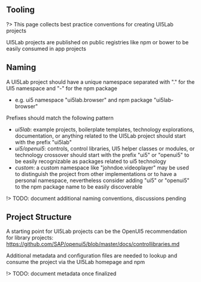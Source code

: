 ## Tooling

?> This page collects best practice conventions for creating UI5Lab projects

UI5Lab projects are published on public registries like npm or bower to be easily consumed in app projects

## Naming

A UI5Lab project should have a unique namespace separated with "." for the UI5 namespace and "-" for the npm package
 * e.g. ui5 namespace "ui5lab.browser" and npm package "ui5lab-browser"

Prefixes should match the following pattern
  * *ui5lab*: example projects, boilerplate templates, technology explorations, documentation, or anything related to the UI5Lab project should start with the prefix "ui5lab"
  * *ui5/openui5*: controls, control libraries, UI5 helper classes or modules, or technology crossover should start with the prefix "ui5" or "openui5" to be easily recognizable as packages related to ui5 technology
  * *custom*: a custom namespace like "johndoe.videoplayer" may be used to distinguish the project from other implementations or to have a personal namespace, nevertheless consider adding "ui5" or "openui5" to the npm package name to be easily discoverable

!> TODO: document additional naming conventions, discussions pending

## Project Structure

A starting point for UI5Lab projects can be the OpenUI5 recommendation for library projects: https://github.com/SAP/openui5/blob/master/docs/controllibraries.md

Additional metadata and configuration files are needed to lookup and consume the project via the UI5Lab homepage and npm

!> TODO: document metadata once finalized
